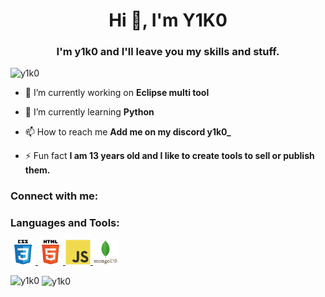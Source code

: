 <h1 align="center">Hi 👋, I'm Y1K0</h1>
<h3 align="center">I'm y1k0 and I'll leave you my skills and stuff.</h3>

<p align="left"> <img src="https://komarev.com/ghpvc/?username=y1k0&label=Profile%20views&color=0e75b6&style=flat" alt="y1k0" /> </p>

- 🔭 I’m currently working on **Eclipse multi tool**

- 🌱 I’m currently learning **Python**

- 📫 How to reach me **Add me on my discord y1k0_**

- ⚡ Fun fact **I am 13 years old and I like to create tools to sell or publish them.**

<h3 align="left">Connect with me:</h3>
<p align="left">
</p>

<h3 align="left">Languages and Tools:</h3>
<p align="left"> <a href="https://www.w3schools.com/css/" target="_blank" rel="noreferrer"> <img src="https://raw.githubusercontent.com/devicons/devicon/master/icons/css3/css3-original-wordmark.svg" alt="css3" width="40" height="40"/> </a> <a href="https://www.w3.org/html/" target="_blank" rel="noreferrer"> <img src="https://raw.githubusercontent.com/devicons/devicon/master/icons/html5/html5-original-wordmark.svg" alt="html5" width="40" height="40"/> </a> <a href="https://developer.mozilla.org/en-US/docs/Web/JavaScript" target="_blank" rel="noreferrer"> <img src="https://raw.githubusercontent.com/devicons/devicon/master/icons/javascript/javascript-original.svg" alt="javascript" width="40" height="40"/> </a> <a href="https://www.mongodb.com/" target="_blank" rel="noreferrer"> <img src="https://raw.githubusercontent.com/devicons/devicon/master/icons/mongodb/mongodb-original-wordmark.svg" alt="mongodb" width="40" height="40"/> </a> </p>

<p><img align="left" src="https://github-readme-stats.vercel.app/api/top-langs?username=y1k0&show_icons=true&locale=en&layout=compact" alt="y1k0" /></p>

<p>&nbsp;<img align="center" src="https://github-readme-stats.vercel.app/api?username=y1k0&show_icons=true&locale=en" alt="y1k0" /></p>
